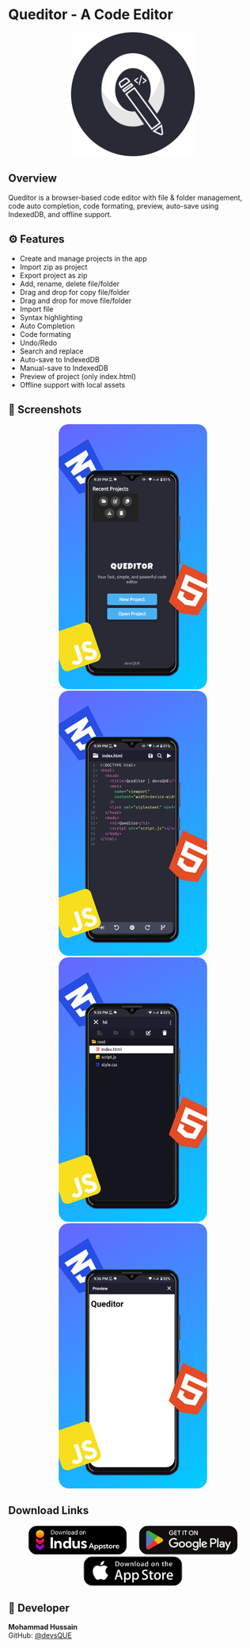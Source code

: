 # Queditor - A Code Editor

<p align="center">
  <img src='assets/images/logo.png' width='250'>
</p>

## Overview 
Queditor is a browser-based code editor with file & folder management, code auto completion, code formating, preview, auto-save using IndexedDB, and offline support.

## ⚙️ Features
- Create and manage projects in the app
- Import zip as project
- Export project as zip
- Add, rename, delete file/folder
- Drag and drop for copy file/folder
- Drag and drop for move file/folder
- Import file
- Syntax highlighting
- Auto Completion
- Code formating
- Undo/Redo
- Search and replace
- Auto-save to IndexedDB
- Manual-save to IndexedDB
- Preview of project (only index.html)
- Offline support with local assets

## 📸 Screenshots

<!-- Portrait Screenshots -->
<p align="center">
  <img src="assets/screenshots/home_port.png" alt="Queditor – Home page (portrait view)" width="300" style="margin: 0 10px; border-radius: 20px;">
  <img src="assets/screenshots/editor_port.png" alt="Queditor – Editor view (portrait view)" width="300" style="margin: 0 10px; border-radius: 20px;">
  <img src="assets/screenshots/filemanager_port.png" alt="Queditor – File manager (portrait view)" width="300" style="margin: 0 10px; border-radius: 20px;">
  <img src="assets/screenshots/preview_port.png" alt="Queditor – Live preview (portrait view)" width="300" style="margin: 0 10px; border-radius: 20px;">
</p>

## Download Links
<!-- Download Links -->
<p align="center">
  <img src="assets/images/badges/indus.png" alt="Available on Indus appstore" width="200" style="margin: 0 10px; border-radius: 20px;">
  <img src="assets/images/badges/play.svg" alt="Get it on Playstore" width="200" style="margin: 0 10px; border-radius: 20px;">
  <img src="assets/images/badges/appstore.svg" alt="Download on App store" width="200" style="margin: 0 10px; border-radius: 20px;">
</p>


## 👤 Developer
**Mohammad Hussain**  
GitHub: [@devsQUE](https://github.com/devsQUE)

